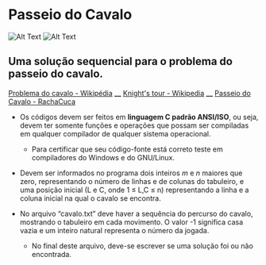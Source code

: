 # Passeio do Cavalo
![Alt Text](https://upload.wikimedia.org/wikipedia/commons/c/ca/Knights-Tour-Animation.gif)
![Alt Text](https://upload.wikimedia.org/wikipedia/commons/thumb/d/da/Knight%27s_tour_anim_2.gif/250px-Knight%27s_tour_anim_2.gif)

## Uma solução sequencial para o problema do passeio do cavalo.

[Problema do cavalo - Wikipédia](https://pt.wikipedia.org/wiki/Problema_do_cavalo) **__** [Knight's tour - Wikipedia](https://en.wikipedia.org/wiki/Knight%27s_tour) **__** [Passeio do Cavalo - RachaCuca](https://rachacuca.com.br/jogos/passeio-do-cavalo/)

* Os códigos devem ser feitos em **linguagem C padrão ANSI/ISO**, ou seja, devem ter somente funções e operações que possam ser compiladas em qualquer compilador de qualquer sistema operacional.
    * Para certificar que seu código-fonte está correto teste em compiladores do Windows e do GNU/Linux.

* Devem ser informados no programa dois inteiros *m* e *n* maiores que zero, representando o número de linhas e de colunas do tabuleiro, e uma posição inicial (L e C, onde 1 ≤ L,C ≤ n) representando a linha e a coluna inicial na qual o cavalo se encontra.

* No arquivo “cavalo.txt” deve haver a sequência do percurso do cavalo, mostrando o tabuleiro em cada movimento. O valor -1 significa casa vazia e um inteiro natural representa o número da jogada.
    * No final deste arquivo, deve-se escrever se uma solução foi ou não encontrada.
 
